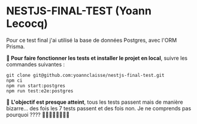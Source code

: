 # NESTJS-FINAL-TEST (Yoann Lecocq)

Pour ce test final j'ai utilisé la base de données Postgres, avec l'ORM Prisma.


**🏃 Pour faire fonctionner les tests et installer le projet en local**, suivre les commandes suivantes : 
```
git clone git@github.com:yoannclaisse/nestjs-final-test.git
npm ci
npm run start:postgres
npm run test:e2e:postgres
```

🎯 **L'objectif est presque atteint**, tous les tests passent mais de manière bizarre... des fois les 7 tests passent et des fois non. Je ne comprends pas pourquoi ???? 👀👀👀👀👀👀👀👀 
